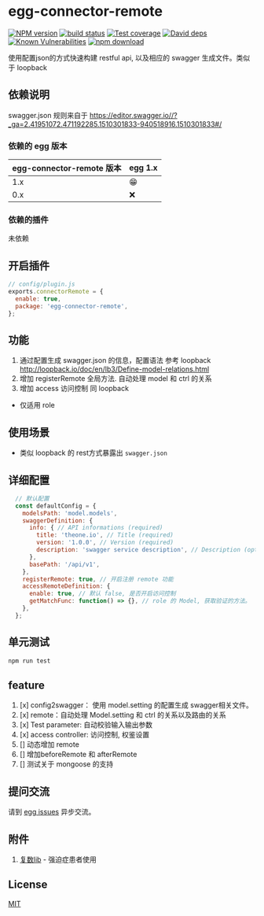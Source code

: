 # egg-connector-remote

[![NPM version][npm-image]][npm-url]
[![build status][travis-image]][travis-url]
[![Test coverage][codecov-image]][codecov-url]
[![David deps][david-image]][david-url]
[![Known Vulnerabilities][snyk-image]][snyk-url]
[![npm download][download-image]][download-url]

[npm-image]: https://img.shields.io/npm/v/egg-connector-remote.svg?style=flat-square
[npm-url]: https://npmjs.org/package/egg-connector-remote
[travis-image]: https://img.shields.io/travis/TheOne1006/egg-connector-remote.svg?style=flat-square
[travis-url]: https://travis-ci.org/TheOne1006/egg-connector-remote
[codecov-image]: https://img.shields.io/codecov/c/github/TheOne1006/egg-connector-remote.svg?style=flat-square
[codecov-url]: https://codecov.io/github/TheOne1006/egg-connector-remote?branch=master
[david-image]: https://img.shields.io/david/TheOne1006/egg-connector-remote.svg?style=flat-square
[david-url]: https://david-dm.org/TheOne1006/egg-connector-remote
[snyk-image]: https://snyk.io/test/npm/egg-connector-remote/badge.svg?style=flat-square
[snyk-url]: https://snyk.io/test/npm/egg-connector-remote
[download-image]: https://img.shields.io/npm/dm/egg-connector-remote.svg?style=flat-square
[download-url]: https://npmjs.org/package/egg-connector-remote

使用配置json的方式快速构建 restful api, 以及相应的 swagger 生成文件。类似于 loopback

## 依赖说明

swagger.json 规则来自于
<https://editor.swagger.io//?_ga=2.41951072.471192285.1510301833-940518916.1510301833#/>


### 依赖的 egg 版本

egg-connector-remote 版本 | egg 1.x
--- | ---
1.x | 😁
0.x | ❌

### 依赖的插件

未依赖

## 开启插件

```js
// config/plugin.js
exports.connectorRemote = {
  enable: true,
  package: 'egg-connector-remote',
};
```
## 功能

1. 通过配置生成 swagger.json 的信息，配置语法 参考 loopback <http://loopback.io/doc/en/lb3/Define-model-relations.html>
2. 增加 registerRemote 全局方法. 自动处理 model 和 ctrl 的关系
3. 增加 access 访问控制 同 loopback
  - 仅适用 role
  
## 使用场景

- 类似 loopback 的 rest方式暴露出 `swagger.json`


## 详细配置

```js
  // 默认配置
  const defaultConfig = {
    modelsPath: 'model.models',
    swaggerDefinition: {
      info: { // API informations (required)
        title: 'theone.io', // Title (required)
        version: '1.0.0', // Version (required)
        description: 'swagger service description', // Description (optional)
      },
      basePath: '/api/v1',
    },
    registerRemote: true, // 开启注册 remote 功能
    accessRemoteDefinition: {
      enable: true, // 默认 false, 是否开启访问控制
      getMatchFunc: function() => {}, // role 的 Model, 获取验证的方法。
    },
  };
```

## 单元测试
```bash
npm run test
```

## feature

1. [x] config2swagger： 使用 model.setting 的配置生成 swagger相关文件。
2. [x] remote：自动处理 Model.setting 和 ctrl 的关系以及路由的关系
3. [x] Test parameter: 自动校验输入输出参数
4. [x] access controller: 访问控制, 权鉴设置
5. [] 动态增加 remote
6. [] 增加beforeRemote  和 afterRemote
7. [] 测试关于 mongoose 的支持

## 提问交流

请到 [egg issues](https://github.com/TheOne1006/egg-connector-remote/issues) 异步交流。

## 附件
1. [复数lib](https://github.com/blakeembrey/pluralize) - 强迫症患者使用


## License

[MIT](LICENSE)
